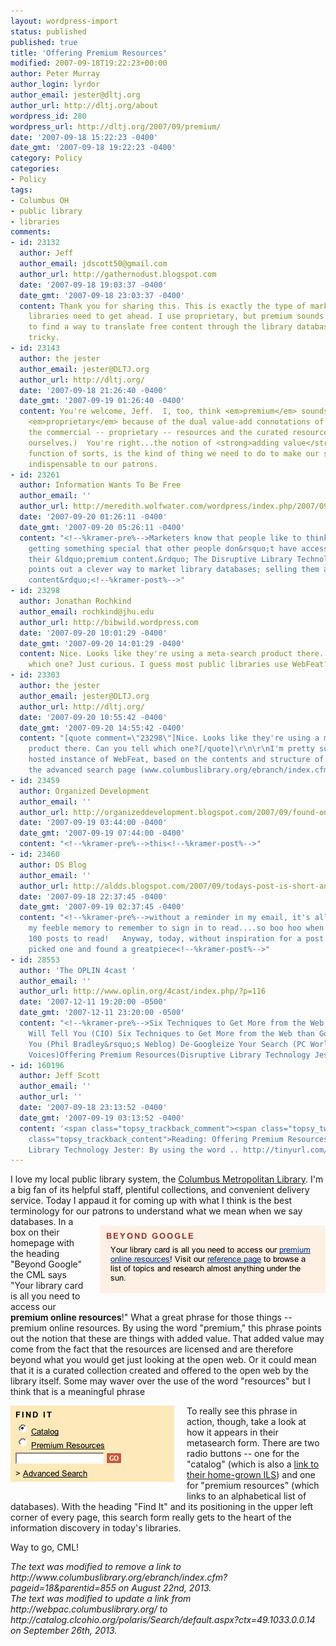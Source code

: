 ```yaml
---
layout: wordpress-import
status: published
published: true
title: 'Offering Premium Resources'
modified: 2007-09-18T19:22:23+00:00
author: Peter Murray
author_login: lyrdor
author_email: jester@dltj.org
author_url: http://dltj.org/about
wordpress_id: 280
wordpress_url: http://dltj.org/2007/09/premium/
date: '2007-09-18 15:22:23 -0400'
date_gmt: '2007-09-18 19:22:23 -0400'
category: Policy
categories:
- Policy
tags:
- Columbus OH
- public library
- libraries
comments:
- id: 23132
  author: Jeff
  author_email: jdscott50@gmail.com
  author_url: http://gathernodust.blogspot.com
  date: '2007-09-18 19:03:37 -0400'
  date_gmt: '2007-09-18 23:03:37 -0400'
  content: Thank you for sharing this. This is exactly the type of marketing strategy
    libraries need to get ahead. I use proprietary, but premium sounds better. Trying
    to find a way to translate free content through the library databases is very
    tricky.
- id: 23143
  author: the jester
  author_email: jester@DLTJ.org
  author_url: http://dltj.org/
  date: '2007-09-18 21:26:40 -0400'
  date_gmt: '2007-09-19 01:26:40 -0400'
  content: You're welcome, Jeff.  I, too, think <em>premium</em> sounds better than
    <em>proprietary</em> because of the dual value-add connotations of <em>premium</em>.  (Both
    the commercial -- proprietary -- resources and the curated resources we create
    ourselves.)  You're right...the notion of <strong>adding value</strong>, a marketing
    function of sorts, is the kind of thing we need to do to make our services seem
    indispensable to our patrons.
- id: 23261
  author: Information Wants To Be Free
  author_email: ''
  author_url: http://meredith.wolfwater.com/wordpress/index.php/2007/09/19/great-stuff-before-the-great-trip/
  date: '2007-09-20 01:26:11 -0400'
  date_gmt: '2007-09-20 05:26:11 -0400'
  content: "<!--%kramer-pre%-->Marketers know that people like to think they&rsquo;re
    getting something special that other people don&rsquo;t have access to. They like
    their &ldquo;premium content.&rdquo; The Disruptive Library Technology Jester
    points out a clever way to market library databases; selling them as &ldquo;premium
    content&rdquo;<!--%kramer-post%-->"
- id: 23298
  author: Jonathan Rochkind
  author_email: rochkind@jhu.edu
  author_url: http://bibwild.wordpress.com
  date: '2007-09-20 10:01:29 -0400'
  date_gmt: '2007-09-20 14:01:29 -0400'
  content: Nice. Looks like they're using a meta-search product there. Can you tell
    which one? Just curious. I guess most public libraries use WebFeat?
- id: 23303
  author: the jester
  author_email: jester@DLTJ.org
  author_url: http://dltj.org/
  date: '2007-09-20 10:55:42 -0400'
  date_gmt: '2007-09-20 14:55:42 -0400'
  content: "[quote comment=\"23298\"]Nice. Looks like they're using a meta-search
    product there. Can you tell which one?[/quote]\r\n\r\nI'm pretty sure it is a
    hosted instance of WebFeat, based on the contents and structure of the URL of
    the advanced search page (www.columbuslibrary.org/ebranch/index.cfm?pageid=177&#038;url=http://wfxsearch.webfeat.org/wfsearch/search?cid=10383&#038;t=qs\")."
- id: 23459
  author: Organized Development
  author_email: ''
  author_url: http://organizeddevelopment.blogspot.com/2007/09/found-on-net.html
  date: '2007-09-19 03:44:00 -0400'
  date_gmt: '2007-09-19 07:44:00 -0400'
  content: "<!--%kramer-pre%-->this<!--%kramer-post%-->"
- id: 23460
  author: DS Blog
  author_email: ''
  author_url: http://aldds.blogspot.com/2007/09/todays-post-is-short-and-sweet.html
  date: '2007-09-18 22:37:45 -0400'
  date_gmt: '2007-09-19 02:37:45 -0400'
  content: "<!--%kramer-pre%-->without a reminder in my email, it's all up to me and
    my feeble memory to remember to sign in to read....so boo hoo when i've got over
    100 posts to read!   Anyway, today, without inspiration for a post I randomly
    picked one and found a greatpiece<!--%kramer-post%-->"
- id: 28553
  author: 'The OPLIN 4cast '
  author_email: ''
  author_url: http://www.oplin.org/4cast/index.php/?p=116
  date: '2007-12-11 19:20:00 -0500'
  date_gmt: '2007-12-11 23:20:00 -0500'
  content: "<!--%kramer-pre%-->Six Techniques to Get More from the Web than Google
    Will Tell You (CIO) Six Techniques to Get More from the Web than Google Will Tell
    You (Phil Bradley&rsquo;s Weblog) De-Googleize Your Search (PC World: Community
    Voices)Offering Premium Resources(Disruptive Library Technology Jester)<!--%kramer-post%-->"
- id: 160196
  author: Jeff Scott
  author_email: ''
  author_url: ''
  date: '2007-09-18 23:13:52 -0400'
  date_gmt: '2007-09-19 03:13:52 -0400'
  content: '<span class="topsy_trackback_comment"><span class="topsy_twitter_username"><span
    class="topsy_trackback_content">Reading: Offering Premium Resources in Disruptive
    Library Technology Jester: By using the word .. http://tinyurl.com/yw6e9w</span></span>'
---
```

<p>I love my local public library system, the <a href="http://www.columbuslibrary.org/" title="Columbus Metropolitan Library Homepage">Columbus Metropolitan Library</a>.  I'm a big fan of its helpful staff, plentiful collections, and convenient delivery service.  Today I appaud it for coming up with what I think is the best terminology for our patrons to understand what we mean when we say databases.  <img src="/wp-content/uploads/2007/09/BeyondGoogle.png" alt="CML&#039;s &#039;Beyond Google&#039; Box" width="362" height="108" border="0" style="float:right; padding: 15px 0 15px 20px;" />  In a box on their homepage with the heading "Beyond Google" the CML says "Your library card is all you need to access our <strong>premium online resources</strong>!"  What a great phrase for those things  -- premium online resources.  By using the word "premium," this phrase points out the notion that these are things with added value.  That added value may come from the fact that the resources are licensed and are therefore beyond what you would get just looking at the open web.  Or it could mean that it is a curated collection created and offered to the open web by the library itself.  Some may waver over the use of the word "resources" but I think that is a meaningful phrase<br clear="all" /></p>
<p><img src="/wp-content/uploads/2007/09/findItBox.png" alt="CML&#039;s metasearch form" title="CML&#039;s metasearch form" width="262" height="122" border="0" style="float:left; padding: 0 20px 15px 0;" /> To really see this phrase in action, though, take a look at how it appears in their metasearch form.  There are two radio buttons -- one for the "catalog" (which is also a <a href="http://catalog.clcohio.org/polaris/Search/default.aspx?ctx=49.1033.0.0.14" title="Columbus Metropolitan Library&#039;s public catalog">link to their home-grown ILS</a>) and one for "premium resources" (which links to an <span class="removed_link" title="http://www.columbuslibrary.org/ebranch/index.cfm?pageid=18&amp;parentid=855">alphabetical list of databases</span>).  With the heading "Find It" and its positioning in the upper left corner of every page, this search form really gets to the heart of the information discovery in today's libraries.</p>
<p>Way to go, CML!<br clear="all" /></p>
<p style="padding:0;margin:0;font-style:italic;" class="removed_link">The text was modified to remove a link to http://www.columbuslibrary.org/ebranch/index.cfm?pageid=18&parentid=855 on August 22nd, 2013.</p>
<p style="padding:0;margin:0;font-style:italic;">The text was modified to update a link from http://webpac.columbuslibrary.org/ to http://catalog.clcohio.org/polaris/Search/default.aspx?ctx=49.1033.0.0.14 on September 26th, 2013.</p>
